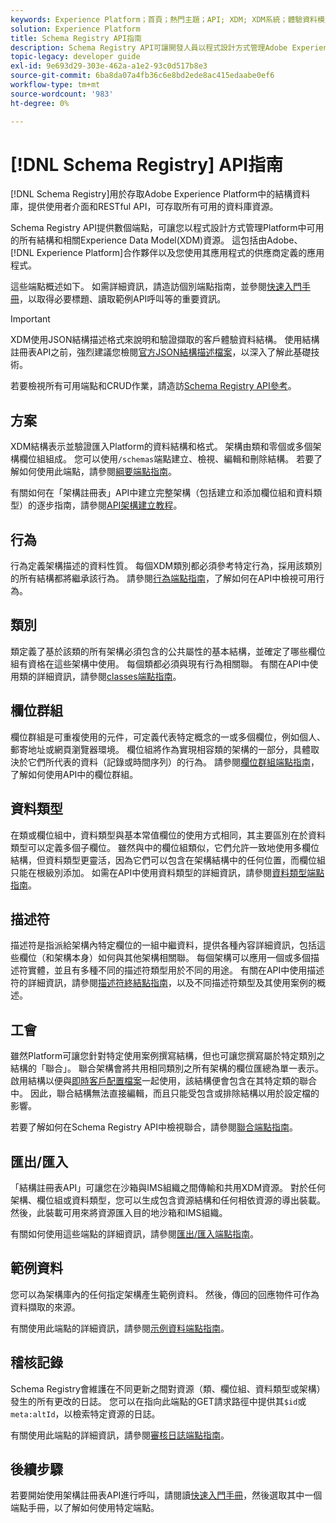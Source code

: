 ```yaml
---
keywords: Experience Platform；首頁；熱門主題；API; XDM; XDM系統；體驗資料模型；體驗資料模型；資料模型；資料模型；結構註冊表；結構註冊表；
solution: Experience Platform
title: Schema Registry API指南
description: Schema Registry API可讓開發人員以程式設計方式管理Adobe Experience Platform中的所有結構描述和相關Experience Data Model(XDM)資源。 請依照本指南，了解如何使用API執行重要作業。
topic-legacy: developer guide
exl-id: 9e693d29-303e-462a-a1e2-93c0d517b8e3
source-git-commit: 6ba8da07a4fb36c6e8bd2ede8ac415edaabe0ef6
workflow-type: tm+mt
source-wordcount: '983'
ht-degree: 0%

---
```


# [!DNL Schema Registry] API指南

[!DNL Schema Registry]用於存取Adobe Experience Platform中的結構資料庫，提供使用者介面和RESTful API，可存取所有可用的資料庫資源。

Schema Registry API提供數個端點，可讓您以程式設計方式管理Platform中可用的所有結構和相關Experience Data Model(XDM)資源。 這包括由Adobe、[!DNL Experience Platform]合作夥伴以及您使用其應用程式的供應商定義的應用程式。

這些端點概述如下。 如需詳細資訊，請造訪個別端點指南，並參閱[快速入門手冊](./getting-started.md)，以取得必要標題、讀取範例API呼叫等的重要資訊。

>[!IMPORTANT]
>
>XDM使用JSON結構描述格式來說明和驗證擷取的客戶體驗資料結構。 使用結構註冊表API之前，強烈建議您檢閱[官方JSON結構描述檔案](https://json-schema.org/)，以深入了解此基礎技術。

若要檢視所有可用端點和CRUD作業，請造訪[Schema Registry API參考](https://www.adobe.io/experience-platform-apis/references/schema-registry/)。

## 方案

XDM結構表示並驗證匯入Platform的資料結構和格式。 架構由類和零個或多個架構欄位組組成。 您可以使用`/schemas`端點建立、檢視、編輯和刪除結構。 若要了解如何使用此端點，請參閱[綱要端點指南](./schemas.md)。

有關如何在「架構註冊表」API中建立完整架構（包括建立和添加欄位組和資料類型）的逐步指南，請參閱[API架構建立教程](../tutorials/create-schema-api.md)。

## 行為

行為定義架構描述的資料性質。 每個XDM類別都必須參考特定行為，採用該類別的所有結構都將繼承該行為。 請參閱[行為端點指南](./behaviors.md)，了解如何在API中檢視可用行為。

## 類別

類定義了基於該類的所有架構必須包含的公共屬性的基本結構，並確定了哪些欄位組有資格在這些架構中使用。 每個類都必須與現有行為相關聯。 有關在API中使用類的詳細資訊，請參閱[classes端點指南](./classes.md)。

## 欄位群組

欄位群組是可重複使用的元件，可定義代表特定概念的一或多個欄位，例如個人、郵寄地址或網頁瀏覽器環境。 欄位組將作為實現相容類的架構的一部分，具體取決於它們所代表的資料（記錄或時間序列）的行為。 請參閱[欄位群組端點指南](./field-groups.md)，了解如何使用API中的欄位群組。

## 資料類型

在類或欄位組中，資料類型與基本常值欄位的使用方式相同，其主要區別在於資料類型可以定義多個子欄位。 雖然與中的欄位組類似，它們允許一致地使用多欄位結構，但資料類型更靈活，因為它們可以包含在架構結構中的任何位置，而欄位組只能在根級別添加。 如需在API中使用資料類型的詳細資訊，請參閱[資料類型端點指南](./data-types.md)。

## 描述符

描述符是指派給架構內特定欄位的一組中繼資料，提供各種內容詳細資訊，包括這些欄位（和架構本身）如何與其他架構相關聯。 每個架構可以應用一個或多個描述符實體，並且有多種不同的描述符類型用於不同的用途。 有關在API中使用描述符的詳細資訊，請參閱[描述符終結點指南](./descriptors.md)，以及不同描述符類型及其使用案例的概述。

## 工會

雖然Platform可讓您針對特定使用案例撰寫結構，但也可讓您撰寫屬於特定類別之結構的「聯合」。 聯合架構會將共用相同類別之所有架構的欄位匯總為單一表示。 啟用結構以便與[即時客戶配置檔案](../../profile/home.md)一起使用，該結構便會包含在其特定類的聯合中。 因此，聯合結構無法直接編輯，而且只能受包含或排除結構以用於設定檔的影響。

若要了解如何在Schema Registry API中檢視聯合，請參閱[聯合端點指南](./unions.md)。

## 匯出/匯入

「結構註冊表API」可讓您在沙箱與IMS組織之間傳輸和共用XDM資源。 對於任何架構、欄位組或資料類型，您可以生成包含資源結構和任何相依資源的導出裝載。 然後，此裝載可用來將資源匯入目的地沙箱和IMS組織。

有關如何使用這些端點的詳細資訊，請參閱[匯出/匯入端點指南](./export-import.md)。

## 範例資料

您可以為架構庫內的任何指定架構產生範例資料。 然後，傳回的回應物件可作為資料擷取的來源。

有關使用此端點的詳細資訊，請參閱[示例資料端點指南](./sample-data.md)。

## 稽核記錄

Schema Registry會維護在不同更新之間對資源（類、欄位組、資料類型或架構）發生的所有更改的日誌。 您可以在指向此端點的GET請求路徑中提供其`$id`或`meta:altId`，以檢索特定資源的日誌。

有關使用此端點的詳細資訊，請參閱[審核日誌端點指南](./audit-log.md)。

## 後續步驟

若要開始使用架構註冊表API進行呼叫，請閱讀[快速入門手冊](./getting-started.md)，然後選取其中一個端點手冊，以了解如何使用特定端點。
